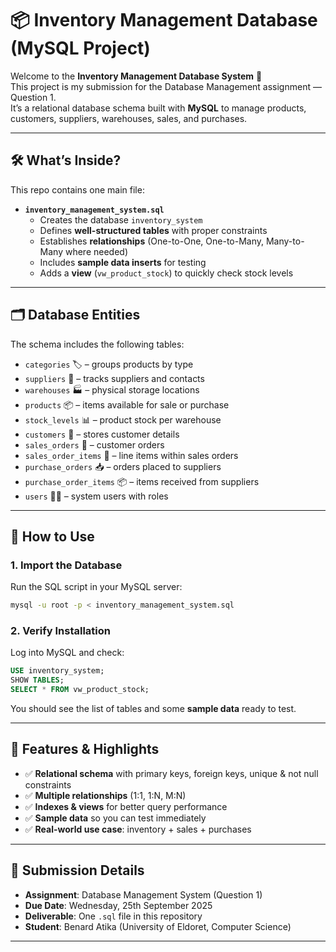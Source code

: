 

# 📦 Inventory Management Database (MySQL Project)

Welcome to the **Inventory Management Database System** 🎉  
This project is my submission for the Database Management assignment — Question 1.  
It’s a relational database schema built with **MySQL** to manage products, customers, suppliers, warehouses, sales, and purchases.  

---

## 🛠️ What’s Inside?
This repo contains one main file:  

- **`inventory_management_system.sql`**  
  - Creates the database `inventory_system`  
  - Defines **well-structured tables** with proper constraints  
  - Establishes **relationships** (One-to-One, One-to-Many, Many-to-Many where needed)  
  - Includes **sample data inserts** for testing  
  - Adds a **view** (`vw_product_stock`) to quickly check stock levels  

---

## 🗂️ Database Entities
The schema includes the following tables:
- `categories` 🏷️ – groups products by type  
- `suppliers` 🚚 – tracks suppliers and contacts  
- `warehouses` 🏭 – physical storage locations  
- `products` 📦 – items available for sale or purchase  
- `stock_levels` 📊 – product stock per warehouse  
- `customers` 🙋 – stores customer details  
- `sales_orders` 🧾 – customer orders  
- `sales_order_items` 🛒 – line items within sales orders  
- `purchase_orders` 📥 – orders placed to suppliers  
- `purchase_order_items` 📦 – items received from suppliers  
- `users` 👩‍💻 – system users with roles  

---

## 🚀 How to Use

### 1. Import the Database
Run the SQL script in your MySQL server:
```bash
mysql -u root -p < inventory_management_system.sql
````

### 2. Verify Installation

Log into MySQL and check:

```sql
USE inventory_system;
SHOW TABLES;
SELECT * FROM vw_product_stock;
```

You should see the list of tables and some **sample data** ready to test.

---

## 🎯 Features & Highlights

* ✅ **Relational schema** with primary keys, foreign keys, unique & not null constraints
* ✅ **Multiple relationships** (1:1, 1\:N, M\:N)
* ✅ **Indexes & views** for better query performance
* ✅ **Sample data** so you can test immediately
* ✅ **Real-world use case**: inventory + sales + purchases

---

## 📌 Submission Details

* **Assignment**: Database Management System (Question 1)
* **Due Date**: Wednesday, 25th September 2025
* **Deliverable**: One `.sql` file in this repository
* **Student**: Benard Atika (University of Eldoret, Computer Science)

---
